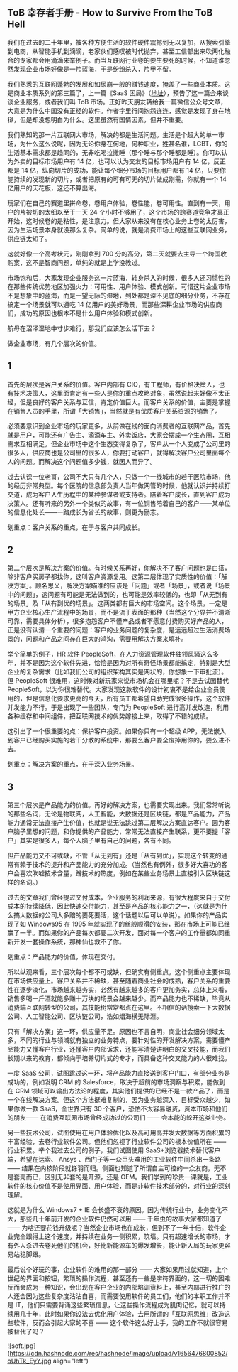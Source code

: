 ## ToB 幸存者手册 - How to Survive From the ToB Hell

我们在过去的二十年里，被各种方便生活的软件硬件震撼到无以复加，从搜索引擎到电商，从智能手机到滴滴，老家伙们感叹被时代抛弃，甚至工信部出来吹两化融合的专家都会用滴滴来举例子。而当互联网行业卷的要生要死的时候，不知道谁忽然发现企业市场好像是一片蓝海，于是纷纷杀入，片甲不留。

我们熟悉的互联网蓬勃的发展和如尿崩一般的赚钱速度，掩盖了一些商业本质。这是商业本质系列的第三篇了，上一篇《SaaS 困局》（[地址](https://someonegao.com/saas-the-difficult-time-of-saas)），预告了这一篇会来谈谈企业服务，或者我们叫 ToB 市场。正好昨天朋友转给我一篇微信公众号文章，大意是为什么中国没有正经的软件。作者字里行间抱怨连连，感觉是发现了身在地狱，但是却没想明白为什么。这里虽然有国情因素，但并不重要。

我们熟知的那一片互联网大市场，解决的都是生活问题。生活是个超大的单一市场，为什么这么说呢，因为无论你身在何地，何种职业，姓甚名谁，LGBT，你的生活基本需求都是趋同的，无非吃喝拉撒睡（那个睡与那个睡都是睡）。你可以认为外卖的目标市场用户有 14 亿，也可以认为交友的目标市场用户有 14 亿，反正都是 14 亿，纵向切片的成功，能让每个细分市场的目标用户都有 14 亿，只要你能持续的发现新的切片，或者把原有的可有可无的切片做成刚需，你就有一个 14 亿用户的天花板，这还不算出海。

玩家们在自己的赛道里拼命卷，卷用户体验，卷性能，卷可用性。直到有一天，用户的片被切的太细以至于一天 24 个小时不够用了，这个市场的跨赛道竞争才真正开始，这时候卷的是粘性，是注意力。但大家从来没有在核心业务上卷的太厉害，因为生活场景本身就没那么复杂。简单的说，就是消费市场上的这些互联网业务，供应链太短了。

这就好像一个高考状元，刚刚拿到 700 分的高分，第二天就要去主导一个跨国收购案，这不是智商问题，单纯的就是上学没教过。

市场饱和后，大家发现企业服务这一片蓝海，转身杀入的时候，很多人还习惯性的在那些传统优势地区加强火力：可用性、用户体验、模式创新。可惜这片企业市场不是想象中的蓝海，而是一望无际的湿地，到处都是深不见底的细分业务，不存在搞定一个场景就可以通吃 14 亿用户的美好场景，而那些深耕企业市场的供应商们，成功的原因也根本不是什么用户体验和模式创新。

航母在沼泽湿地中寸步难行，那我们应该怎么活下去？

做企业市场，有几个层次的价值。

## 1

首先的层次是客户关系的价值。客户内部有 CIO，有工程师，有价格决策人，也有技术决策人，这里面肯定有一些人是你的重点攻略对象，虽然说起来好像不太正经，但是良好的客户关系与互信，肯定价值巨大。而客户关系的价值，主要是掌握在销售人员的手里，所谓「大销售」，当然就是有优质客户关系资源的销售了。

必须要意识到企业市场的玩家更多，从前做在线的面向消费者的互联网产品，首先就是用户，可能还有广告主、滴滴车主、外卖饭店，大家会摆成一个生态圈，互相需求互相满足。但企业市场中这个生态变得复杂了，客户从一个人变成了公司里的很多人，供应商也是公司里的很多人，你要打动客户，就得解决客户公司里面每个人的问题。而解决这个问题值多少钱，就因人而异了。

过去认识一位老哥，公司不大只有几个人，只做一个一线城市的若干医院市场，他的经历非常典型。每个医院的信息部负责人当年做网管的时候，他就认识并持续打交道，成为客户人生历程中的某种参谋者或支持者。陪着客户成长，直到客户成为决策人。还有听来的另外一个类似的故事，有一位销售陪着自己的客户——某单位的信息化处长——一路成长为省长的故事，则更为励志。

划重点：客户关系的重点，在于与客户共同成长。

## 2

第二个层次是解决方案的价值。有时候关系再好，你解决不了客户问题也是白搭，除非客户买房子都找你，这叫客户资源复用。这第二层体现了实质性的价值：「解决方案」。顾名思义，解决方案瞄准的应该是「问题」或者「场景」，或者说「场景中的问题」，这问题有可能是无法做到的，也可能是效率较低的，也即「从无到有的场景」及「从有到优的场景」。这两类都有巨大的市场空间。这个场景，一定是甲方企业核心生产流程中的场景，而不是流于表面的那种（当然这个分界并不清晰可靠，需要具体分析），很多抱怨客户不懂产品或者不愿意付费购买好产品的人，正是没有认清一个重要的问题：客户的业务问题的复杂度，是远远超过生活消费场景的，问题和产品之间存在巨大的鸿沟，需要用解决方案来填补。

举个简单的例子，HR 软件 PeopleSoft，在人力资源管理软件独领风骚这么多年，并不是因为这个软件先进，恰恰是因为对所有奇怪场景都能搞定，特别是大型企业的复杂需求（比如我们公司的组织架构其实是网状的，你想象一下审批流）。但 PeopleSoft 很难用，这时候对新玩家来说市场机会在哪里呢？不是去试图替代 PeopleSoft，以为你很难替代。大家发现这款软件的设计初衷不是给企业全员使用的，但是信息化要求更高的今天，所有员工都希望自助完成很多操作，这个软件并发能力不行。于是出现了一些团队，专门为 PeopleSoft 进行高并发改造，利用各种缓存和中间组件，把互联网技术的优势嫁接上来，取得了不错的成绩。

这引出了一个很重要的点：保护客户投资。如果你只有一个超级 APP，无法嵌入到客户已经购买实施的若干分散的系统中，那要么客户要全废掉用你的，要么进不去。

划重点：解决方案的重点，在于深入业务场景。

## 3

第三个层次是产品能力的价值。再好的解决方案，也需要实现出来。我们常常听说的那些名词，无论是物联网，人工智能，大数据还是区块链，都是产品能力，产品能力通常无法直接产生价值，也就是说无法跳过第二层解决方案直达客户。因为客户脑子里想的问题，和你提供的产品能力，常常无法直接产生联系，更不要提「客户」其实是很多人，每个人脑子里有自己的问题，各有不同。

但产品能力又不可或缺，不管「从无到有」还是「从有到优」，实现这个转变的通常有赖于技术的提升和产品能力的充分加成。（当然也有例外，很多好大喜功的客户会喜欢吹嘘技术含量，蹭技术的热度，例如在某些业务场景上直接引入区块链这样的名词。）

过去的文章我们曾经提过交付成本，企业服务的利润来源，有很大程度来自于交付成本的持续降低，因此快速交付能力，甚至是产品的核心能力之一，（这就是为什么搞大数据的公司大多赔的要死要活，这个话题以后可以单说）。如果你的产品实现了如 Windows95 在 1995 年就实现了的丝般顺滑的安装，那在市场上可能已经赢了一半。而如果你的产品每次都要二次开发，面对每一个客户的工作量都如同重新开发一套操作系统，那神仙也救不了你。

划重点：产品能力的价值，体现在交付。

所以纵观来看，三个层次每个都不可或缺，但确实有侧重点。这个侧重点主要体现在市场供应量上。客户关系并不稀缺，甚至随着商业社会的成熟，客户关系的重要性在逐步淡化，市场越来越务实，必然有越来越多的客户更加务实，总体上来看，销售多喝一斤酒就能多赚十万块的场景会越来越少。而产品能力也不稀缺，毕竟从消费端互联网转型的公司，其技能树常常都点在这里。不相信的话搜索一下大数据公司、人工智能公司、区块链公司，浩如烟海横无际涯。

只有「解决方案」这一环，供应量不足。原因也不言自明，商业社会细分领域太多，不同的行业与领域就有独立的业务特点，要针对性的开发解决方案，需要懂产品能力又懂客户行业，还懂客户内部诉求，还能写清楚讲明白的交叉技能，而我们长期以来的教育，都倾向于培养切片式的专才，而具备这种交叉能力的人很难找。

一度 SaaS 公司，试图跳过这一环，将产品能力直接送到客户门口，有部分业务是成功的，例如发明 CRM 的 Salesforce，取决于超前的市场洞察与积累，能做到在 CRM 领域可以输出方法论的程度，其实他们提供的已经不是一款产品了，而是一个在线解决方案。但这个方法挺难复制的，因为业务越深入，目标受众越少，如果你做一款 SaaS，全世界只有 30 个客户，恐怕不太容易融资，资本市场和他们的朋友—— 在消费互联网市场曾经成功过的公司们 —— 会本能的躲开这类业务。

另一些技术公司，试图使用在用户体验优化以及高可用高并发大数据等方面积累的丰富经验，去卷行业软件公司。但他们忽视了行业软件公司的根本价值所在 —— 行业积累。举个我过去公司的例子，我们试图使用 SaaS+浏览器技术替代客户端，希望在达索、 Ansys 、西门子等一众巨头难用的工业软件中间杀出一条路 —— 结果在内核阶段就铩羽而归。侧面也知道了所谓自主可控的一众友商，无不是套壳而已，区别无非套的是开源，还是 OEM。我们学到的珍贵一课就是，工业软件的核心价值不是使用界面、用户体验，而是非软件技术部分的，对行业的深刻理解。

这就是为什么 Windows7 + IE 会长盛不衰的原因。因为传统行业中，业务变化不大，那些几十年前开发的企业软件仍然可以用 —— 千年虫的故事大家都知道了 —— 为啥还要花钱升级呢？当然企业市场也在成长，但到不了一年十倍，软件企业完全跟得上这个速度，并持续在业务一侧积累，筑墙。只有超速增长的市场，才有外人杀进去卷死他们的机会，好比新能源车的爆发增长，能让新入局的玩家更容易站稳脚跟。

最后说个好玩的事，企业软件的难用的那一部分 —— 大家如果用过就知道，上个世纪的界面和按钮，繁琐的操作流程，甚至还有一些是字符界面的，这一切的困难反而会成为一种知识，会出现在客户企业的内部培训资料上，甚至内部进行推广的人还会因为这些复杂度沾沾自喜，而需要使用软件的员工们，他们的本职工作并不是 IT，他们只需要背诵这些繁琐信息，让这些操作流程成为肌肉记忆，就可以持续用几十年，此时如果你设法去优化用户体验，去用所谓的「互联网思维」改造这些软件，反而会引起大家的不喜 —— 这个软件这么好上手，我的工作不就很容易被替代了吗？


![soft.jpg](https://cdn.hashnode.com/res/hashnode/image/upload/v1656476800852/oUhTk_EyY.jpg align="left")

